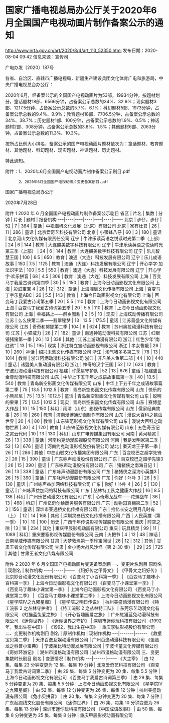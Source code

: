 # 国家广播电视总局办公厅关于2020年6月全国国产电视动画片制作备案公示的通知
http://www.nrta.gov.cn/art/2020/8/4/art_113_52350.html
发布日期：2020-08-04 09:42 	信息来源：宣传司  

广电办发〔2020〕187号

各省、自治区、直辖市广播电视局，新疆生产建设兵团文化体育广电和旅游局，中央广播电视总台办公厅：

2020年6月，经备案公示的全国国产电视动画片为53部，19934分钟。按题材划分，童话题材18部、6566分钟，占备案公示总数的34%、32.9%；现实题材3部、1217.5分钟，占备案公示总数的5.7%、6.1%；科幻题材5部、1973分钟，占备案公示总数的9.4%、9.9%；教育题材18部、7706.5分钟，占备案公示总数的34%、38.7%；历史题材1部、100分钟，占备案公示总数的1.9%、0.5%；神话题材2部、308分钟，占备案公示总数的3.8%、1.5%；其他题材6部、2063分钟，占备案公示总数的11.3%、10.3%。

按所占比例大小排名，备案公示的国产电视动画片题材依次为：童话题材、教育题材、其他题材、科幻题材、现实题材、神话题材、历史题材。

特此通知。


附件：1、2020年6月全国国产电视动画片制作备案公示剧目.pdf

          2、2020年6月全国国产电视动画片变更备案剧目.pdf



国家广播电视总局办公厅

2020年7月28日　　


附件 1
2020 年 6 月全国国产电视动画片制作备案公示剧目
省区 | 片名 | 集数 | 分钟 | 片长 | 题材 | 报备机构
---|----|----|----|----|----|-----
北京 | 步仔，步仔 | 52 | 7 | 364 | 童话 | 中视海帆文化发展（北京）有限公司
北京 | 家有灶君 | 26 | 11 | 286 | 童话 | 北京爱奇艺科技有限公司
北京 | 小蜜蜂八仔 | 60 | 3 | 180 | 童话 | 北京河山文化传媒有限责任公司
辽宁 | 牛津乐读英语之悦读时光第二季（上部） | 24 | 6 | 144 | 教育 | 大连麒美数字科技有限公司
辽宁 | 牛津乐读英语之悦读时光第三季（上部） | 24 | 6 | 144 | 教育 | 大连麒美数字科技有限公司
辽宁 | 乐儿智慧王国 | 100 | 6.5 | 650 | 教育 | 澳通（大连）科技发展有限公司
辽宁 | 乐儿成语故事 | 150 | 7.5 | 1125 | 教育 | 澳通（大连）科技发展有限公司
辽宁 | 开心学字·加法识字法 | 100 | 5.5 | 550 | 教育 | 澳通（大连）科技发展有限公司
辽宁 | 开心学字·欢乐拼音 | 68 | 4.5 | 306 | 教育 | 澳通（大连）科技发展有限公司
上海 | 百变马丁我爱古诗词第四季 | 30 | 5 | 150 | 教育 | 上海今日动画影视文化有限公司
上海 | 彩虹宝宝 4 | 26 | 12 | 312 | 童话 | 上海湘辰文化传播有限公司
上海 | 百变马丁字乐星ABC | 26 | 5.5 | 143 | 教育 | 上海今日动画影视文化有限公司
上海 | 百变马丁我爱古诗词第五季 | 20 | 5.5 | 110 | 教育 | 上海今日动画影视文化有限公司
上海 | 百变马丁我爱古诗词第五季 | 20 | 5.5 | 110 | 教育 | 上海今日动画影视文化有限公司
上海 | 幸福路上——醉乡蜜甜 | 2 | 5 | 10 | 现实 | 上海炫动传播有限公司
江苏 | 么么侠第二季——翡翠秘梦 | 13 | 13.5 | 175.5 | 童话 | 江苏蔷盛文化传媒有限公司
江苏 | 奇奇和努娜第二季 | 104 | 6 | 624 | 教育 | 苏州奥拉动漫科技有限公司
江苏 | 小猫威力 | 26 | 7 | 182 | 童话 | 南通神笔动漫科技有限公司
江苏 | 红眼镜猪猪第一季 | 26 | 13 | 338 | 其他 | 江苏上游动漫有限公司
浙江 | 红色少年“南红孩” | 13 | 15 | 195 | 现实 | 浙江特立宙动画影视有限公司
浙江 | 孝女曹娥 | 26 | 10 | 260 | 神话 | 绍兴未蓝文化传媒有限公司
浙江 | 淘气猪多多第二季 | 78 | 13 | 1014 | 教育 | 浙江阿炳动漫科技有限公司
浙江 | 非凡美人鱼第二部 | 44 | 10 | 440 | 童话 | 诸暨美人鱼动漫有限公司
浙江 | 神奇的汉字王国 | 52 | 12 | 624 | 教育 | 宁波幻海动漫科技有限公司
福建 | 许愿星守护队 | 52 | 13 | 676 | 童话 | 福建盛世金尊动漫科技有限公司
山东 | 中华上下五千年之成语故事篇第一季 | 40 | 13.5 | 540 | 教育 | 青岛新空影画文化传媒有限公司
山东 | 中华上下五千年之成语故事篇第二季 | 75 | 13.5 | 1012.5 | 教育 | 青岛新空影画文化传媒有限公司
山东 | 快乐的小熊尼尼 | 75 | 13.5 | 1012.5 | 童话 | 青岛新空影画文化传媒有限公司
山东 | 聪明的果果 | 75 | 13.5 | 1012.5 | 现实 | 青岛新空影画文化传媒有限公司
山东 | 赛博星大作战 | 10 | 15 | 150 | 科幻 | 雨清（山东）影视传媒有限公司
山东 | 儒家经典故事 | 26 | 10 | 260 | 教育 | 济南漫博通动画制作有限公司
山东 | 漫说大百科之昆虫世界 | 20 | 4 | 80 | 教育 | 山东锋范影视文化传媒有限公司
山东 | 漫说大百科之动物世界 | 30 | 4 | 120 | 教育 | 山东锋范影视文化传媒有限公司
山东 | 五色奇玉记之灵云代码 | 10 | 13 | 130 | 科幻 | 山东广电传媒集团有限公司
河南 | 黄河精灵 | 26 | 13 | 338 | 童话 | 河南约克动漫影视股份有限公司
河南 | 我是发明家第二季 | 52 | 13 | 676 | 童话 | 河南约克动漫影视股份有限公司
湖北 | 秦天龙王子第一季 | 26 | 11 | 286 | 其他 | 中曲山驳文化传播集团有限公司
广东 | 百变校巴之超学先锋2 | 26 | 15 | 390 | 童话 | 广东咏声动漫股份有限公司
广东 | 百变校巴之超学先锋3 | 26 | 15 | 390 | 童话 | 广东咏声动漫股份有限公司
广东 | 猪猪侠之南海日记 1 | 26 | 13 | 338 | 童话 | 广东咏声动漫股份有限公司
广东 | 猪猪侠之深海小英雄3 | 26 | 15 | 390 | 童话 | 广东咏声动漫股份有限公司
广东 | 你好！卟卟 3 | 26 | 5 | 130 | 童话 | 广州咏声益加网络科技有限公司
广东 | 你好！卟卟 4 | 26 | 5 | 130 | 童话 | 广州咏声益加网络科技有限公司
广东 | 丛林特工队之健康大作战 | 16 | 8.5 | 136 | 科幻 | 广州乐艺动漫文化有限公司
广东 | 心奇爆龙战车——陀螺战车 | 36 | 13 | 468 | 科幻 | 广州亿奇创绘商务服务有限公司
广东 | 动物园真相第二季 | 52 | 3 | 156 | 童话 | 深圳市亚通桥文化传播有限公司
广东 | 拾忆长安之明月几时有（上） | 12 | 14 | 168 | 其他 | 深圳灵叁伍文化传播有限公司
广西 | 人民英雄（第一季） | 10 | 10 | 100 | 历史 | 广西千年传说影视传媒股份有限公司
重庆 | 时空之隙 | 13 | 18 | 234 | 其他 | 重庆甲辰影视动画有限公司
重庆 | 玩具精灵 | 99 | 11 | 1089 | 科幻 | 重庆要塞影视传媒股份有限公司
云南 | 火把节 | 4 | 12 | 48 | 神话 | 云南皇威传媒有限公司
甘肃 | 大梦敦煌第一季珍宝闻世 | 26 | 12 | 312 | 其他 | 甘肃王者文化传媒有限公司
甘肃 | 金小杨大战风沙怪（第 2-30 集） | 29 | 25 | 725 | 其他 | 甘肃王者文化传媒有限公司



附件 2
2020 年 6 月全国国产电视动画片变更备案剧目
一、变更片名剧目
原剧名 | 现剧名 | 制作机构
----|-----|-----
《妇好传之甲骨文》 | 《甲骨文之妇好传》 | 北京妙音动漫文化股份有限公司
《百变马丁小百科第一季》 | 《百变马丁趣味小百科第一季》 | 上海今日动画影视文化有限公司
《百变马丁小课堂第一季》 | 《百变马丁趣味小课堂第一季》 | 上海今日动画影视文化有限公司
《百变马丁小课堂第二季》 | 《百变马丁趣味小课堂第二季》 | 上海今日动画影视文化有限公司
《星学院Ⅳ之九曜星阁》 | 《星学院之明日传说》 | 杭州美盛动漫有限公司
《特工浣影 2 之丛林守护者》 | 《特工浣影 2 之丛林特工队》 | 东莞乐艺动漫文化有限公司
《虹猫蓝兔爱之旅》 | 《开心智趣园爱之旅》 | 广州虹猫蓝兔动漫科技有限公司
《迷你世界》 | 《迷你世界之守护》 | 深圳市迷你玩科技有限公司
《1992 年，我出生在中国》 | 《1992，我出生在中国》 | 重庆享弘影视股份有限公司
二、变更制作机构剧目
剧名 | 原制作机构 | 现制作机构
---|-------|------
《救援宝贝第二季》 | 天津百逸互娱动漫有限公司 | 广州百逸动漫科技有限公司
《蛋蛋龙之科普小宝典》 | 宁波莱比特动漫发展有限公司 | 宁波卡童文化传媒有限公司
《奇妙环游记》 | 潮州市漫格动漫有限公司 | 湖州市漫格动漫有限公司
三、变更集数时长剧目
剧名 | 变更情况 | 制作机构
---|------|-----
《大主宰》 | 由 12 集、每集 23 分钟变更为 12 集、每集 19 分钟 | 北京爱奇艺科技有限公司
《百变马丁我爱古诗词第二季》 | 由 29 集、每集 5 分钟变更为 20 集、每集 5.5 分钟 | 上海今日动画影视文化有限公司
《百变马丁我爱古诗词第三季》 | 由 29 集、每集 5 分钟变更为 20 集、每集 5.5 分钟 | 上海今日动画影视文化有限公司
《星学院Ⅳ之九曜星阁》 | 由 52 集、每集 12 分钟变更为 26 集、每集 12 分钟 | 杭州美盛动漫有限公司
《兔小贝拼音》 | 由 20 集、每集 2 分钟变更为 20 集、每集 7 分钟 | 广东起跑线文化股份有限公司
《迷你世界》 | 由 26 集、每集 10 分钟变更为 26 集、每集 13 分钟 | 深圳市迷你玩科技有限公司
《中国成语故事Ⅰ》 | 由 50 集、每集 8 分钟变更为 25 集、每集 8 分钟 | 重庆甲辰影视动画有限公司